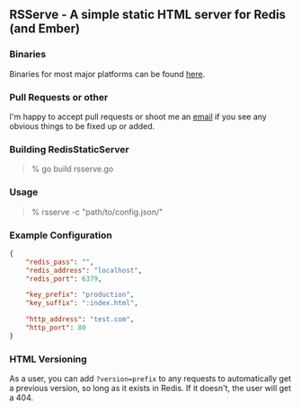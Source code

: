 RSServe - A simple static HTML server for Redis (and Ember)
-

### Binaries
Binaries for most major platforms can be found [here](http://adrianfletcher.org/posts/rsserve-a-simply-static-server).

### Pull Requests or other
I'm happy to accept pull requests or shoot me an <a href="mailto:adrian@fletchtechnology.com.au">email</a> if you see any obvious things to be fixed up or added.

### Building RedisStaticServer

> % go build rsserve.go

### Usage
> % rsserve -c "path/to/config.json/"

### Example Configuration

```json
{
    "redis_pass": "",
    "redis_address": "localhost",
    "redis_port": 6379,

    "key_prefix": "production",
    "key_suffix": ":index.html",

    "http_address": "test.com",
    "http_port": 80
}
```

###  HTML Versioning
As a user, you can add `?version=prefix` to any requests to automatically get a previous version, so long as it exists in Redis. If it doesn't, the user will get a 404.
